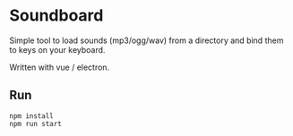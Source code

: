 # Soundboard

Simple tool to load sounds (mp3/ogg/wav) from a directory and bind them to keys on your keyboard.

Written with vue / electron.

## Run

```
npm install
npm run start
```